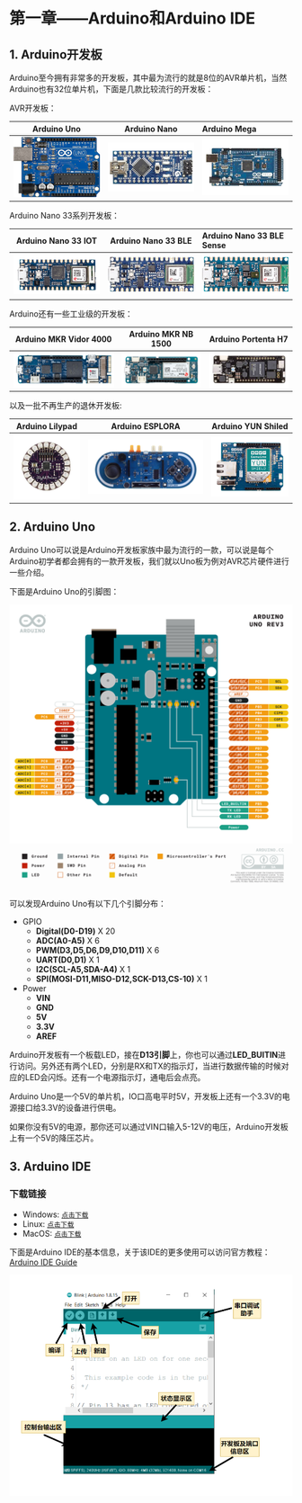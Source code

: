 # 第一章——Arduino和Arduino IDE

## 1. Arduino开发板

Arduino至今拥有非常多的开发板，其中最为流行的就是8位的AVR单片机，当然Arduino也有32位单片机，下面是几款比较流行的开发板：

AVR开发板：

|                    Arduino Uno                     |                    Arduino Nano                     | Arduino Mega                                        |
| :------------------------------------------------: | :-------------------------------------------------: | :-------------------------------------------------- |
| ![Arduino Uno](../../images/Arduino基础/1.1-1.png) | ![Arduino Nano](../../images/Arduino基础/1.1-2.png) | ![Arduino Mega](../../images/Arduino基础/1.1-3.png) |

Arduino Nano 33系列开发板：

|                    Arduino Nano 33 IOT                     |                    Arduino Nano 33 BLE                     | Arduino Nano 33 BLE Sense                                        |
| :--------------------------------------------------------: | :--------------------------------------------------------: | :--------------------------------------------------------------- |
| ![Arduino Nano 33 IOT](../../images/Arduino基础/1.1-4.png) | ![Arduino Nano 33 BLE](../../images/Arduino基础/1.1-5.png) | ![Arduino Nano 33 BLE Sense](../../images/Arduino基础/1.1-6.png) |

Arduino还有一些工业级的开发板：

|                     Arduino MKR Vidor 4000                     |                     Arduino MKR NB 1500                     |                     Arduino Portenta H7                     |
| :------------------------------------------------------------: | :---------------------------------------------------------: | :---------------------------------------------------------: |
| ![Arduino MKR Vidor 4000](../../images/Arduino基础/1.1-11.png) | ![Arduino MKR NB 1500](../../images/Arduino基础/1.1-12.png) | ![Arduino Portenta H7](../../images/Arduino基础/1.1-13.png) |

以及一批不再生产的退休开发板:

|                    Arduino Lilypad                     |                    Arduino ESPLORA                     |                     Arduino YUN Shiled                     |
| :----------------------------------------------------: | :----------------------------------------------------: | :--------------------------------------------------------: |
| ![Arduino Lilypad](../../images/Arduino基础/1.1-7.png) | ![Arduino ESPLORA](../../images/Arduino基础/1.1-8.png) | ![Arduino YUN Shield](../../images/Arduino基础/1.1-14.png) |

## 2. Arduino Uno

Arduino Uno可以说是Arduino开发板家族中最为流行的一款，可以说是每个Arduino初学者都会拥有的一款开发板，我们就以Uno板为例对AVR芯片硬件进行一些介绍。

下面是Arduino Uno的引脚图：

![Arduino引脚图](../../images/Arduino基础/1.1-9.png)

可以发现Arduino Uno有以下几个引脚分布：

- GPIO
  - **Digital(D0-D19)** X 20
  - **ADC(A0-A5)** X 6
  - **PWM(D3,D5,D6,D9,D10,D11)** X 6
  - **UART(D0,D1)** X 1
  - **I2C(SCL-A5,SDA-A4)** X 1
  - **SPI(MOSI-D11,MISO-D12,SCK-D13,CS-10)** X 1
- Power
  - **VIN**
  - **GND**
  - **5V**
  - **3.3V**
  - **AREF**

Arduino开发板有一个板载LED，接在**D13引脚**上，你也可以通过**LED_BUITIN**进行访问。另外还有两个LED，分别是RX和TX的指示灯，当进行数据传输的时候对应的LED会闪烁。还有一个电源指示灯，通电后会点亮。

Arduino Uno是一个5V的单片机，IO口高电平时5V，开发板上还有一个3.3V的电源接口给3.3V的设备进行供电。

如果你没有5V的电源，那你还可以通过VIN口输入5-12V的电压，Arduino开发板上有一个5V的降压芯片。

## 3. Arduino IDE

### 下载链接

- Windows: [`点击下载`](https://downloads.arduino.cc/arduino-1.8.19-windows.exe)
- Linux: [`点击下载`](https://downloads.arduino.cc/arduino-1.8.19-linux64.tar.xz)
- MacOS: [`点击下载`](https://downloads.arduino.cc/arduino-1.8.19-macosx.zip)

下面是Arduino IDE的基本信息，关于该IDE的更多使用可以访问官方教程：[Arduino IDE Guide](https://www.arduino.cc/en/Guide)

![Arduino IDE](../../images/Arduino基础/1.1-10.png)